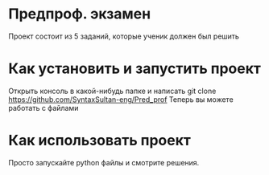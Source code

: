 # Предпроф. экзамен
Проект состоит из 5 заданий, которые ученик должен был решить

# Как установить и запустить проект
Открыть консоль в какой-нибудь папке и написать git clone https://github.com/SyntaxSultan-eng/Pred_prof
Теперь вы можете работать с файлами

# Как использовать проект
Просто запускайте python файлы и смотрите решения.

